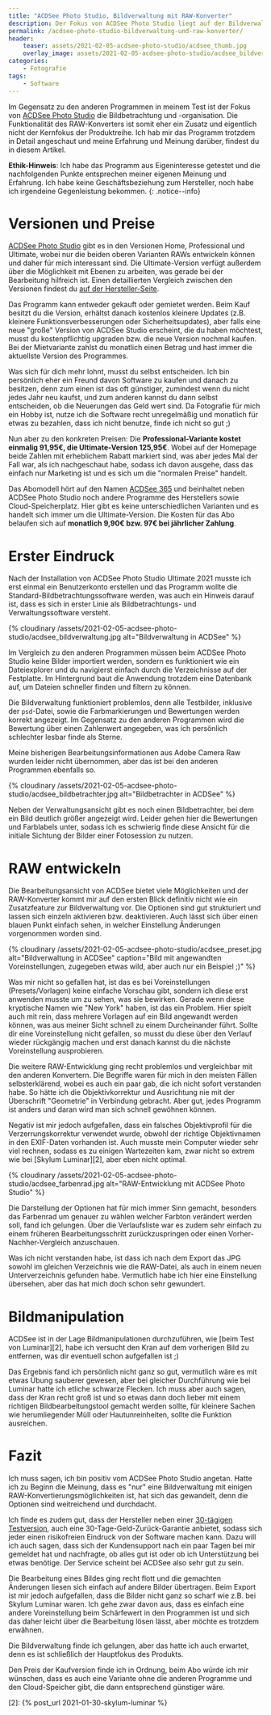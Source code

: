 ```yaml
---
title: "ACDSee Photo Studio, Bildverwaltung mit RAW-Konverter"
description: Der Fokus von ACDSee Photo Studio liegt auf der Bildverwaltung und -organisation, einige Versionen verfügen aber auch über einen RAW-Konverter. Was dieser kann und ob das gut genug ist, schau ich mir in diesem Artikel an.
permalink: /acdsee-photo-studio-bildverwaltung-und-raw-konverter/
header:
    teaser: assets/2021-02-05-acdsee-photo-studio/acdsee_thumb.jpg
    overlay_image: assets/2021-02-05-acdsee-photo-studio/acdsee_bildverwaltung.jpg
categories:
    - Fotografie
tags:
    - Software
---
```


Im Gegensatz zu den anderen Programmen in meinem Test ist der Fokus von [ACDSee Photo Studio][1] die Bildbetrachtung und -organisation. 
Die Funktionalität des RAW-Konverters ist somit eher ein Zusatz und eigentlich nicht der Kernfokus der Produktreihe. 
Ich hab mir das Programm trotzdem in Detail angeschaut und meine Erfahrung und Meinung darüber, findest du in diesem Artikel.

**Ethik-Hinweis**: Ich habe das Programm aus Eigeninteresse getestet und die nachfolgenden Punkte entsprechen meiner eigenen Meinung und Erfahrung.
Ich habe keine Geschäftsbeziehung zum Hersteller, noch habe ich irgendeine Gegenleistung bekommen.
{: .notice--info}

# Versionen und Preise
[ACDSee Photo Studio][1] gibt es in den Versionen Home, Professional und Ultimate, wobei nur die beiden oberen Varianten RAWs entwickeln können und daher für mich interessant sind. 
Die Ultimate-Version verfügt außerdem über die Möglichkeit mit Ebenen zu arbeiten, was gerade bei der Bearbeitung hilfreich ist. 
Einen detaillierten Vergleich zwischen den Versionen findest du [auf der Hersteller-Seite](https://www.acdsee.com/de/product-comparison/).

Das Programm kann entweder gekauft oder gemietet werden. Beim Kauf besitzt du die Version, 
erhältst danach kostenlos kleinere Updates (z.B. kleinere Funktionsverbesserungen oder Sicherheitsupdates), 
aber falls eine neue "große" Version von ACDSee Studio erscheint, die du haben möchtest, musst du kostenpflichtig upgraden bzw. die neue Version nochmal kaufen. 
Bei der Mietvariante zahlst du monatlich einen Betrag und hast immer die aktuellste Version des Programmes.

Was sich für dich mehr lohnt, musst du selbst entscheiden. 
Ich bin persönlich eher ein Freund davon Software zu kaufen und danach zu besitzen, denn zum einen ist das oft günstiger, 
zumindest wenn du nicht jedes Jahr neu kaufst, und zum anderen kannst du dann selbst entscheiden, ob die Neuerungen das Geld wert sind. 
Da Fotografie für mich ein Hobby ist, nutze ich die Software recht unregelmäßig und monatlich für etwas zu bezahlen, dass ich nicht benutze, finde ich nicht so gut ;)

Nun aber zu den konkreten Preisen: Die **Professional-Variante kostet einmalig 91,95€, die Ultimate-Version 125,95€**. 
Wobei auf der Homepage beide Zahlen mit erheblichem Rabatt markiert sind, was aber jedes Mal der Fall war, als ich nachgeschaut habe, 
sodass ich davon ausgehe, dass das einfach nur Marketing ist und es sich um die "normalen Preise" handelt.

Das Abomodell hört auf den Namen [ACDSee 365](https://www.365.acdsee.com/de/index) und beinhaltet neben ACDSee Photo Studio noch andere Programme des Herstellers sowie Cloud-Speicherplatz. 
Hier gibt es keine unterschiedlichen Varianten und es handelt sich immer um die Ultimate-Version. 
Die Kosten für das Abo belaufen sich auf **monatlich 9,90€ bzw. 97€ bei jährlicher Zahlung**.

# Erster Eindruck
Nach der Installation von ACDSee Photo Studio Ultimate 2021 musste ich erst einmal ein Benutzerkonto erstellen und das Programm wollte die Standard-Bildbetrachtungssoftware werden, 
was auch ein Hinweis darauf ist, dass es sich in erster Linie als Bildbetrachtungs- und Verwaltungssoftware versteht.

{% cloudinary /assets/2021-02-05-acdsee-photo-studio/acdsee_bildverwaltung.jpg alt="Bildverwaltung in ACDSee" %}

Im Vergleich zu den anderen Programmen müssen beim ACDSee Photo Studio keine Bilder importiert werden, 
sondern es funktioniert wie ein Dateiexplorer und du navigierst einfach durch die Verzeichnisse auf der Festplatte. 
Im Hintergrund baut die Anwendung trotzdem eine Datenbank auf, um Dateien schneller finden und filtern zu können.

Die Bildverwaltung funktioniert problemlos, denn alle Testbilder, inklusive der `psd`-Datei, sowie die Farbmarkierungen und Bewertungen werden korrekt angezeigt. 
Im Gegensatz zu den anderen Programmen wird die Bewertung über einen Zahlenwert angegeben, was ich persönlich schlechter lesbar finde als Sterne.

Meine bisherigen Bearbeitungsinformationen aus Adobe Camera Raw wurden leider nicht übernommen, aber das ist bei den anderen Programmen ebenfalls so.

{% cloudinary /assets/2021-02-05-acdsee-photo-studio/acdsee_bildbetrachter.jpg alt="Bildbetrachter in ACDSee" %}

Neben der Verwaltungsansicht gibt es noch einen Bildbetrachter, bei dem ein Bild deutlich größer angezeigt wird. 
Leider gehen hier die Bewertungen und Farblabels unter, sodass ich es schwierig finde diese Ansicht für die initiale Sichtung der Bilder einer Fotosession zu nutzen.

# RAW entwickeln
Die Bearbeitungsansicht von ACDSee bietet viele Möglichkeiten und der RAW-Konverter kommt mir auf den ersten Blick definitiv nicht wie ein Zusatzfeature zur Bildverwaltung vor. 
Die Optionen sind gut strukturiert und lassen sich einzeln aktivieren bzw. deaktivieren. 
Auch lässt sich über einen blauen Punkt einfach sehen, in welcher Einstellung Änderungen vorgenommen worden sind.

{% cloudinary /assets/2021-02-05-acdsee-photo-studio/acdsee_preset.jpg alt="Bildverwaltung in ACDSee" caption="Bild mit angewandten Voreinstellungen, zugegeben etwas wild, aber auch nur ein Beispiel ;)" %}

Was mir nicht so gefallen hat, ist das es bei Voreinstellungen (Presets/Vorlagen) keine einfache Vorschau gibt, 
sondern ich diese erst anwenden musste um zu sehen, was sie bewirken. Gerade wenn diese kryptische Namen wie "New York" haben, ist das ein Problem. 
Hier spielt auch mit rein, dass mehrere Vorlagen auf ein Bild angewandt werden können, was aus meiner Sicht schnell zu einem Durcheinander führt. 
Sollte dir eine Voreinstellung nicht gefallen, so musst du diese über den Verlauf wieder rückgängig machen und erst danach kannst du die nächste Voreinstellung ausprobieren.

Die weitere RAW-Entwicklung ging recht problemlos und vergleichbar mit den anderen Konvertern. 
Die Begriffe waren für mich in den meisten Fällen selbsterklärend, wobei es auch ein paar gab, die ich nicht sofort verstanden habe. 
So hätte ich die Objektivkorrektur und Ausrichtung nie mit der Überschrift "Geometrie" in Verbindung gebracht. 
Aber gut, jedes Programm ist anders und daran wird man sich schnell gewöhnen können.

Negativ ist mir jedoch aufgefallen, dass ein falsches Objektivprofil für die Verzerrungskorrektur verwendet wurde, obwohl der richtige Objektivnamen in den EXIF-Daten vorhanden ist. 
Auch musste mein Computer wieder sehr viel rechnen, sodass es zu einigen Wartezeiten kam, zwar nicht so extrem wie bei [Skylum Luminar][2], aber eben nicht optimal.

{% cloudinary /assets/2021-02-05-acdsee-photo-studio/acdsee_farbenrad.jpg alt="RAW-Entwicklung mit ACDSee Photo Studio" %}

Die Darstellung der Optionen hat für mich immer Sinn gemacht, besonders das Farbenrad um genauer zu wählen welcher Farbton verändert werden soll, fand ich gelungen. 
Über die Verlaufsliste war es zudem sehr einfach zu einem früheren Bearbeitungsschritt zurückzuspringen oder einen Vorher-Nachher-Vergleich anzuschauen.

Was ich nicht verstanden habe, ist dass ich nach dem Export das JPG sowohl im gleichen Verzeichnis wie die RAW-Datei, als auch in einem neuen Unterverzeichnis gefunden habe. 
Vermutlich habe ich hier eine Einstellung übersehen, aber das hat mich doch schon sehr gewundert.

# Bildmanipulation
ACDSee ist in der Lage Bildmanipulationen durchzuführen, wie [beim Test von Luminar][2], habe ich versucht den Kran auf dem vorherigen Bild zu entfernen, was dir eventuell schon aufgefallen ist ;)

Das Ergebnis fand ich persönlich nicht ganz so gut, vermutlich wäre es mit etwas Übung sauberer gewesen, 
aber bei gleicher Durchführung wie bei Luminar hatte ich etliche schwarze Flecken. 
Ich muss aber auch sagen, dass der Kran recht groß ist und so etwas dann doch lieber mit einem richtigen Bildbearbeitungstool gemacht werden sollte, 
für kleinere Sachen wie herumliegender Müll oder Hautunreinheiten, sollte die Funktion ausreichen.

# Fazit
Ich muss sagen, ich bin positiv vom ACDSee Photo Studio angetan. Hatte ich zu Beginn die Meinung, 
dass es "nur" eine Bildverwaltung mit einigen RAW-Konvertierungsmöglichkeiten ist, hat sich das gewandelt, denn die Optionen sind weitreichend und durchdacht.

Ich finde es zudem gut, dass der Hersteller neben einer [30-tägigen Testversion](https://www.acdsee.com/de/free-trials/), 
auch eine 30-Tage-Geld-Zurück-Garantie anbietet, sodass sich jeder einen risikofreien Eindruck von der Software machen kann. 
Dazu will ich auch sagen, dass sich der Kundensupport nach ein paar Tagen bei mir gemeldet hat und nachfragte, 
ob alles gut ist oder ob ich Unterstützung bei etwas benötige. Der Service scheint bei ACDSee also sehr gut zu sein.

Die Bearbeitung eines Bildes ging recht flott und die gemachten Änderungen liesen sich einfach auf andere Bilder übertragen. 
Beim Export ist mir jedoch aufgefallen, dass die Bilder nicht ganz so scharf wie z.B. bei Skylum Luminar waren. 
Ich gehe zwar davon aus, dass es einfach eine andere Voreinstellung beim Schärfewert in den Programmen ist und sich das daher leicht über die Bearbeitung lösen lässt, aber möchte es trotzdem erwähnen.

Die Bildverwaltung finde ich gelungen, aber das hatte ich auch erwartet, denn es ist schließlich der Hauptfokus des Produkts.

Den Preis der Kaufversion finde ich in Ordnung, beim Abo würde ich mir wünschen, dass es auch eine Variante ohne die anderen Programme und den Cloud-Speicher gibt, die dann entsprechend günstiger wäre.

[1]: https://www.acdsee.com/de/products/photo-studio-ultimate/
[2]: {% post_url 2021-01-30-skylum-luminar %}